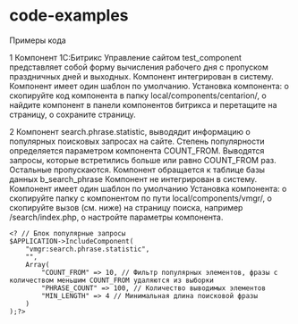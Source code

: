 # code-examples
Примеры кода

1 Компонент 1С:Битрикс Управление сайтом test_component представляет собой форму вычисления рабочего дня с пропуском праздничных дней и выходных.
Компонент интегрирован в систему.
Компонент имеет один шаблон по умолчанию.
Установка компонента:
  о скопируйте код компонента в папку local/components/centarion/,
  о найдите компонент в панели компонентов битрикса и перетащите на страницу,
  о сохраните страницу.

2 Компонент search.phrase.statistic, выводядит информацию о популярных поисковых запросах на сайте.
Степень популярности определяется параметром компонента COUNT_FROM.
Выводятся запросы, которые встретились больше или равно COUNT_FROM раз. Остальные пропускаются.
Компонент обращается к таблице базы данных b_search_phrase
Компонент не интегрирован в систему.
Компонент имеет один шаблон по умолчанию
Установка компонента:
  о скопируйте папку с компонентом по пути local/components/vmgr/,
  о скопируйте вызов (см. ниже) на страницу поиска, например /search/index.php,
  о настройте параметры компонента.
```
<? // Блок популярные запросы
$APPLICATION->IncludeComponent(
    "vmgr:search.phrase.statistic",
    "",
    Array(
        "COUNT_FROM" => 10, // Фильтр популярных элементов, фразы с количеством меньшим COUNT_FROM удаляются из выборки
        "PHRASE_COUNT" => 100, // Количество выводимых элементов
        "MIN_LENGTH" => 4 // Минимальная длина поисковой фразы
    )
);?>
```
